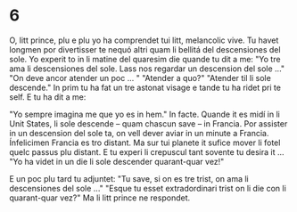 # 6

O, litt prince, plu e plu yo ha comprendet tui litt, melancolic vive. Tu havet longmen por divertisser
te nequó altri quam li bellitá del descensiones del sole. Yo experit to in li matine del quaresim die
quande tu dit a me:
"Yo tre ama li descensiones del sole. Lass nos regardar un descension del sole ..."
"On deve ancor atender un poc ... "
"Atender a quo?"
"Atender til li sole descende."
In prim tu ha fat un tre astonat visage e tande tu ha ridet pri te self. E tu ha dit a me:

"Yo sempre imagina me que yo es in hem."
In facte. Quande it es midí in li Unit States, li sole descende – quam chascun save – in Francia. Por
assister in un descension del sole ta, on vell dever aviar in un minute a Francia. Ínfelicimen Francia
es tro distant. Ma sur tui planete it sufice mover li fotel quelc passus plu distant. E tu experi li
crepuscul tant sovente tu desira it ...
"Yo ha videt in un die li sole descender quarant-quar vez!"

E un poc plu tard tu adjuntet:
"Tu save, si on es tre trist, on ama li descensiones del sole ..."
"Esque tu esset extradordinari trist on li die con li quarant-quar vez?" Ma li litt prince ne respondet.

